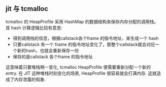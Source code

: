 ## jit 与 tcmalloc

tcmalloc 的 HeapProfile 采用 HashMap 的数据结构来保存内存分配的调用栈。
其 hash 计算逻辑比较有意思:

-   得到调用栈的信息，根据callstack各个frame 的指令地址，来生成一个 hash
-   只要callstack 有一个 frame 的指令地址变化了，那整个callstack就会对应一个新的hash，也就会重新保存一份
-   保存的是callstack 各个frame 的指令地址

这意味着只要堆栈稍一变化, tcmalloc HeapProfile 便需要重新分配一个新的 entry. 在 JIT 这种堆栈时刻变化的场景, HeapProfile 很容易就会打满内存. 这就造成了内存泄露的假象.
